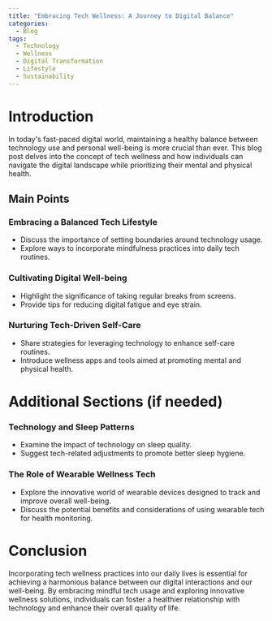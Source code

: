 ```yaml
---
title: "Embracing Tech Wellness: A Journey to Digital Balance"
categories:
  - Blog
tags:
  - Technology
  - Wellness
  - Digital Transformation
  - Lifestyle
  - Sustainability
---
```


# Introduction
In today's fast-paced digital world, maintaining a healthy balance between technology use and personal well-being is more crucial than ever. This blog post delves into the concept of tech wellness and how individuals can navigate the digital landscape while prioritizing their mental and physical health.

## Main Points
### Embracing a Balanced Tech Lifestyle
- Discuss the importance of setting boundaries around technology usage.
- Explore ways to incorporate mindfulness practices into daily tech routines.

### Cultivating Digital Well-being
- Highlight the significance of taking regular breaks from screens.
- Provide tips for reducing digital fatigue and eye strain.

### Nurturing Tech-Driven Self-Care
- Share strategies for leveraging technology to enhance self-care routines.
- Introduce wellness apps and tools aimed at promoting mental and physical health.

# Additional Sections (if needed)
### Technology and Sleep Patterns
- Examine the impact of technology on sleep quality.
- Suggest tech-related adjustments to promote better sleep hygiene.

### The Role of Wearable Wellness Tech
- Explore the innovative world of wearable devices designed to track and improve overall well-being.
- Discuss the potential benefits and considerations of using wearable tech for health monitoring.

# Conclusion
Incorporating tech wellness practices into our daily lives is essential for achieving a harmonious balance between our digital interactions and our well-being. By embracing mindful tech usage and exploring innovative wellness solutions, individuals can foster a healthier relationship with technology and enhance their overall quality of life.